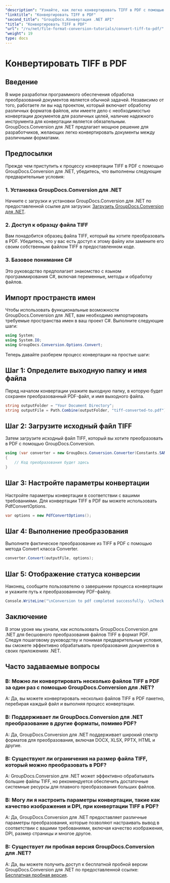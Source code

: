 ```yaml
---
"description": "Узнайте, как легко конвертировать TIFF в PDF с помощью GroupDocs.Conversion для .NET. Простое, эффективное и беспроблемное решение для конвертации документов."
"linktitle": "Конвертировать TIFF в PDF"
"second_title": "GroupDocs.Конвертация .NET API"
"title": "Конвертировать TIFF в PDF"
"url": "/ru/net/file-format-conversion-tutorials/convert-tiff-to-pdf/"
"weight": 19
type: docs
---
```

# Конвертировать TIFF в PDF

## Введение

В мире разработки программного обеспечения обработка преобразований документов является обычной задачей. Независимо от того, работаете ли вы над проектом, который включает обработку различных форматов файлов, или имеете дело с необходимостью конвертации документов для различных целей, наличие надежного инструмента для конвертации является обязательным. GroupDocs.Conversion для .NET предлагает мощное решение для разработчиков, желающих легко конвертировать документы между различными форматами.

## Предпосылки

Прежде чем приступить к процессу конвертации TIFF в PDF с помощью GroupDocs.Conversion для .NET, убедитесь, что выполнены следующие предварительные условия:

### 1. Установка GroupDocs.Conversion для .NET
Начните с загрузки и установки GroupDocs.Conversion для .NET по предоставленной ссылке для загрузки: [Загрузить GroupDocs.Conversion для .NET](https://releases.groupdocs.com/conversion/net/).

### 2. Доступ к образцу файла TIFF
Вам понадобится образец файла TIFF, который вы хотите преобразовать в PDF. Убедитесь, что у вас есть доступ к этому файлу или замените его своим собственным файлом TIFF в предоставленном коде.

### 3. Базовое понимание C#
Это руководство предполагает знакомство с языком программирования C#, включая переменные, методы и обработку файлов.

## Импорт пространств имен

Чтобы использовать функциональные возможности GroupDocs.Conversion для .NET, вам необходимо импортировать требуемые пространства имен в ваш проект C#. Выполните следующие шаги:

```csharp
using System;
using System.IO;
using GroupDocs.Conversion.Options.Convert;
```

Теперь давайте разберем процесс конвертации на простые шаги:

## Шаг 1: Определите выходную папку и имя файла

Перед началом конвертации укажите выходную папку, в которую будет сохранен преобразованный PDF-файл, и имя выходного файла.

```csharp
string outputFolder = "Your Document Directory";
string outputFile = Path.Combine(outputFolder, "tiff-converted-to.pdf");
```

## Шаг 2: Загрузите исходный файл TIFF

Затем загрузите исходный файл TIFF, который вы хотите преобразовать в PDF с помощью GroupDocs.Conversion.

```csharp
using (var converter = new GroupDocs.Conversion.Converter(Constants.SAMPLE_TIFF))
{
    // Код преобразования будет здесь
}
```

## Шаг 3: Настройте параметры конвертации

Настройте параметры конвертации в соответствии с вашими требованиями. Для конвертации TIFF в PDF вы можете использовать PdfConvertOptions.

```csharp
var options = new PdfConvertOptions();
```

## Шаг 4: Выполнение преобразования

Выполните фактическое преобразование из TIFF в PDF с помощью метода Convert класса Converter.

```csharp
converter.Convert(outputFile, options);
```

## Шаг 5: Отображение статуса конверсии

Наконец, сообщите пользователю о завершении процесса конвертации и укажите путь к преобразованному PDF-файлу.

```csharp
Console.WriteLine("\nConversion to pdf completed successfully. \nCheck output in {0}", outputFolder);
```

## Заключение

В этом уроке мы узнали, как использовать GroupDocs.Conversion для .NET для бесшовного преобразования файлов TIFF в формат PDF. Следуя пошаговому руководству и понимая предварительные условия, вы сможете эффективно обрабатывать преобразования документов в своих приложениях .NET.

## Часто задаваемые вопросы

### В: Можно ли конвертировать несколько файлов TIFF в PDF за один раз с помощью GroupDocs.Conversion для .NET?

A: Да, вы можете конвертировать несколько файлов TIFF в PDF пакетно, перебирая каждый файл и выполняя процесс конвертации.

### В: Поддерживает ли GroupDocs.Conversion для .NET преобразование в другие форматы, помимо PDF?

A: Да, GroupDocs.Conversion для .NET поддерживает широкий спектр форматов для преобразования, включая DOCX, XLSX, PPTX, HTML и другие.

### В: Существуют ли ограничения на размер файла TIFF, который можно преобразовать в PDF?

A: GroupDocs.Conversion для .NET может эффективно обрабатывать большие файлы TIFF, но рекомендуется обеспечить достаточные системные ресурсы для плавного преобразования больших файлов.

### В: Могу ли я настроить параметры конвертации, такие как качество изображения и DPI, при конвертации TIFF в PDF?

A: Да, GroupDocs.Conversion для .NET предоставляет различные параметры преобразования, которые позволяют настраивать вывод в соответствии с вашими требованиями, включая качество изображения, DPI, размер страницы и многое другое.

### В: Существует ли пробная версия GroupDocs.Conversion для .NET?

A: Да, вы можете получить доступ к бесплатной пробной версии GroupDocs.Conversion для .NET по предоставленной ссылке: [Бесплатная пробная версия](https://releases.groupdocs.com/).